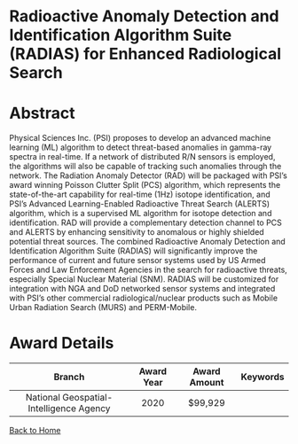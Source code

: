 
Radioactive Anomaly Detection and Identification Algorithm Suite (RADIAS) for Enhanced Radiological Search
==========================================================================================================

# Abstract


Physical Sciences Inc. (PSI) proposes to develop an advanced machine learning (ML) algorithm to detect threat-based anomalies in gamma-ray spectra in real-time. If a network of distributed R/N sensors is employed, the algorithms will also be capable of tracking such anomalies through the network. The Radiation Anomaly Detector (RAD) will be packaged with PSI’s award winning Poisson Clutter Split (PCS) algorithm, which represents the state-of-the-art capability for real-time (1Hz) isotope identification, and PSI’s Advanced Learning-Enabled Radioactive Threat Search (ALERTS) algorithm, which is a supervised ML algorithm for isotope detection and identification. RAD will provide a complementary detection channel to PCS and ALERTS by enhancing sensitivity to anomalous or highly shielded potential threat sources. The combined Radioactive Anomaly Detection and Identification Algorithm Suite (RADIAS) will significantly improve the performance of current and future sensor systems used by US Armed Forces and Law Enforcement Agencies in the search for radioactive threats, especially Special Nuclear Material (SNM). RADIAS will be customized for integration with NGA and DoD networked sensor systems and integrated with PSI’s other commercial radiological/nuclear products such as Mobile Urban Radiation Search (MURS) and PERM-Mobile.  

# Award Details

|Branch|Award Year|Award Amount|Keywords|
| :---: | :---: | :---: | :---: |
|National Geospatial-Intelligence Agency|2020|$99,929||
  
  


[Back to Home](https://github.com/chrischow/dod_sbir_awards/Reports/JH/#2262)